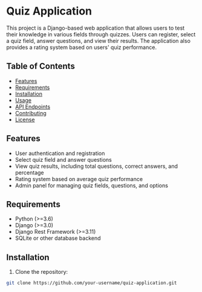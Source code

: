 # Quiz Application

This project is a Django-based web application that allows users to test their knowledge in various fields through quizzes. Users can register, select a quiz field, answer questions, and view their results. The application also provides a rating system based on users' quiz performance.

## Table of Contents

- [Features](#features)
- [Requirements](#requirements)
- [Installation](#installation)
- [Usage](#usage)
- [API Endpoints](#api-endpoints)
- [Contributing](#contributing)
- [License](#license)

## Features

- User authentication and registration
- Select quiz field and answer questions
- View quiz results, including total questions, correct answers, and percentage
- Rating system based on average quiz performance
- Admin panel for managing quiz fields, questions, and options

## Requirements

- Python (>=3.6)
- Django (>=3.0)
- Django Rest Framework (>=3.11)
- SQLite or other database backend

## Installation

1. Clone the repository:

```bash
git clone https://github.com/your-username/quiz-application.git
